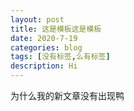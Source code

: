 ```yaml
---
layout: post
title: 这是模板这是模板
date: 2020-7-19
categories: blog
tags: [没有标签,么有标签]
description: Hi
---
```


为什么我的新文章没有出现鸭













